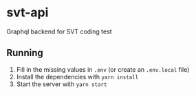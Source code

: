 # svt-api

Graphql backend for SVT coding test

## Running

1. Fill in the missing values in `.env` (or create an `.env.local` file)
3. Install the dependencies with `yarn install`
2. Start the server with `yarn start`
